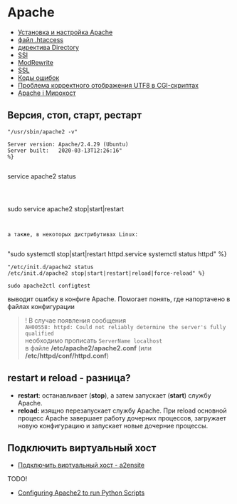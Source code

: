 # Apache

- [Установка и настройка Apache](install)
- [файл .htaccess](htaccess)
- [директива Directory](directory)
- [SSI](ssi)
- [ModRewrite](mod_rewrite)
- [SSL](ssl)
- [Коды ошибок](error_code)
- [Проблема корректного отображения UTF8 в CGI-скриптах](cgi-utf-fix)
- [Apache і Мирохост](mirohost)

## Версия, стоп, старт, рестарт


```
"/usr/sbin/apache2 -v"

Server version: Apache/2.4.29 (Ubuntu)
Server built:   2020-03-13T12:26:16"
%}


```
service apache2 stаtus
```



```
sudo service apache2 stop|start|restart
```


а также, в некоторых дистрибутивах Linux:


```
"sudo systemctl stop|start|restart httpd.service
systemctl status httpd" %}


```
"/etc/init.d/apache2 status
/etc/init.d/apache2 stop|start|restart|reload|force-reload" %}
```

```
sudo apache2ctl configtest
```

выводит ошибку в конфиге Apache. Помогает понять, где напортачено в файлах конфигурации

> <span class="warn">!</span> В случае появления сообщения  
> `AH00558: httpd: Could not reliably determine the server's fully qualified`  
> необходимо прописать `ServerName localhost`  
> в файле **/etc/apache2/apache2.conf** (или **/etc/httpd/conf/httpd.conf**)


## restart и reload - разница?

- **restart**: останавливает (**stop**), а затем запускает (**start**) службу Apache.
- **reload:** изящно перезапускает службу Apache. При reload основной процесс Apache завершает работу дочерних процессов, загружает новую конфигурацию и запускает новые дочерние процессы.

## Подключить виртуальный хост

- [Подключить виртуальный хост - a2ensite](a2ensite)

<span class="warn">TODO!</span>

- [Configuring Apache2 to run Python Scripts](https://www.linux.com/training-tutorials/configuring-apache2-run-python-scripts/)
